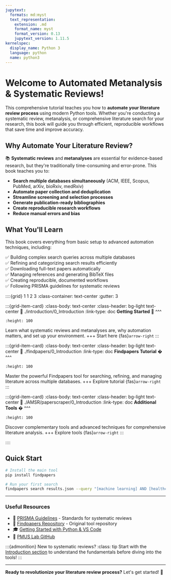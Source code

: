 ```yaml
---
jupytext:
  formats: md:myst
  text_representation:
    extension: .md
    format_name: myst
    format_version: 0.13
    jupytext_version: 1.11.5
kernelspec:
  display_name: Python 3
  language: python
  name: python3
---
```


# Welcome to Automated Metanalysis & Systematic Reviews!

This comprehensive tutorial teaches you how to **automate your literature review process** using modern Python tools. Whether you're conducting a systematic review, metanalysis, or comprehensive literature search for your research, this book will guide you through efficient, reproducible workflows that save time and improve accuracy.

## Why Automate Your Literature Review?

📚 **Systematic reviews** and **metanalyses** are essential for evidence-based research, but they're traditionally time-consuming and error-prone. This book teaches you to:

- **Search multiple databases simultaneously** (ACM, IEEE, Scopus, PubMed, arXiv, bioRxiv, medRxiv)
- **Automate paper collection and deduplication**
- **Streamline screening and selection processes**
- **Generate publication-ready bibliographies**
- **Create reproducible research workflows**
- **Reduce manual errors and bias**

## What You'll Learn

This book covers everything from basic setup to advanced automation techniques, including:

✅ Building complex search queries across multiple databases  
✅ Refining and categorizing search results efficiently  
✅ Downloading full-text papers automatically  
✅ Managing references and generating BibTeX files  
✅ Creating reproducible, documented workflows  
✅ Following PRISMA guidelines for systematic reviews

::::{grid} 1 1 2 3
:class-container: text-center
:gutter: 3

:::{grid-item-card}
:class-body: text-center
:class-header: bg-light text-center
:link: ./introduction/0_Introduction
:link-type: doc
**Getting Started** 🚀
^^^
```{image} ../_static/images/get_started.png
:height: 100
```

Learn what systematic reviews and metanalyses are, why automation matters, and set up your environment.
+++
Start here {fas}`arrow-right`
:::

:::{grid-item-card}
:class-body: text-center
:class-header: bg-light text-center
:link: ./findpapers/0_Introduction
:link-type: doc
**Findpapers Tutorial** �
^^^
```{image} ../_static/images/findpaper.png
:height: 100
```

Master the powerful Findpapers tool for searching, refining, and managing literature across multiple databases.
+++
Explore tutorial {fas}`arrow-right`
:::

:::{grid-item-card}
:class-body: text-center
:class-header: bg-light text-center
:link: ./AMSR/paperscraper/0_Introduction
:link-type: doc
**Additional Tools** �️
^^^
```{image} ../_static/images/other_tools.png
:height: 100
```

Discover complementary tools and advanced techniques for comprehensive literature analysis.
+++
Explore tools {fas}`arrow-right`
:::

::::

## Quick Start

```bash
# Install the main tool
pip install findpapers

# Run your first search
findpapers search results.json --query "[machine learning] AND [healthcare]"
```

---

### Useful Resources
- 📖 [PRISMA Guidelines](http://www.prisma-statement.org/) - Standards for systematic reviews
- 💾 [Findpapers Repository](https://github.com/jonatasgrosman/findpapers) - Original tool repository
- 🎓 [Getting Started with Python & VS Code](https://www.youtube.com/watch?v=6i3e-j3wSf0)
- 🔬 [PMUS Lab GitHub](https://github.com/pmus-lab)

:::{admonition} New to systematic reviews?
:class: tip
Start with the [Introduction section](./introduction/0_Introduction) to understand the fundamentals before diving into the tools!
:::

---

**Ready to revolutionize your literature review process?** Let's get started! 🎯

